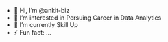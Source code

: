 - 👋 Hi, I’m @ankit-biz
- 👀 I’m interested in Persuing Career in Data Analytics
- 🌱 I’m currently Skill Up
- ⚡ Fun fact: ...
